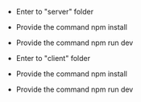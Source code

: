 - Enter to "server" folder
- Provide the command npm install
- Provide the command npm run dev

- Enter to "client" folder
- Provide the command npm install
- Provide the command npm run dev